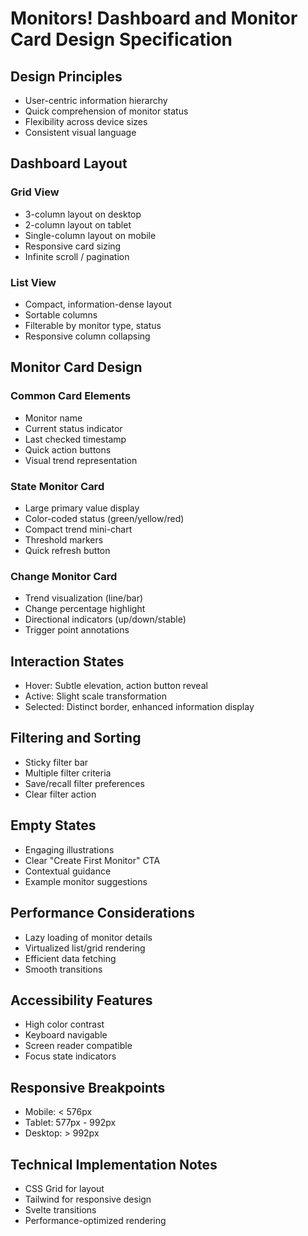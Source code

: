 # Monitors! Dashboard and Monitor Card Design Specification

## Design Principles
- User-centric information hierarchy
- Quick comprehension of monitor status
- Flexibility across device sizes
- Consistent visual language

## Dashboard Layout

### Grid View
- 3-column layout on desktop
- 2-column layout on tablet
- Single-column layout on mobile
- Responsive card sizing
- Infinite scroll / pagination

### List View
- Compact, information-dense layout
- Sortable columns
- Filterable by monitor type, status
- Responsive column collapsing

## Monitor Card Design

### Common Card Elements
- Monitor name
- Current status indicator
- Last checked timestamp
- Quick action buttons
- Visual trend representation

### State Monitor Card
- Large primary value display
- Color-coded status (green/yellow/red)
- Compact trend mini-chart
- Threshold markers
- Quick refresh button

### Change Monitor Card
- Trend visualization (line/bar)
- Change percentage highlight
- Directional indicators (up/down/stable)
- Trigger point annotations

## Interaction States
- Hover: Subtle elevation, action button reveal
- Active: Slight scale transformation
- Selected: Distinct border, enhanced information display

## Filtering and Sorting
- Sticky filter bar
- Multiple filter criteria
- Save/recall filter preferences
- Clear filter action

## Empty States
- Engaging illustrations
- Clear "Create First Monitor" CTA
- Contextual guidance
- Example monitor suggestions

## Performance Considerations
- Lazy loading of monitor details
- Virtualized list/grid rendering
- Efficient data fetching
- Smooth transitions

## Accessibility Features
- High color contrast
- Keyboard navigable
- Screen reader compatible
- Focus state indicators

## Responsive Breakpoints
- Mobile: < 576px
- Tablet: 577px - 992px
- Desktop: > 992px

## Technical Implementation Notes
- CSS Grid for layout
- Tailwind for responsive design
- Svelte transitions
- Performance-optimized rendering
